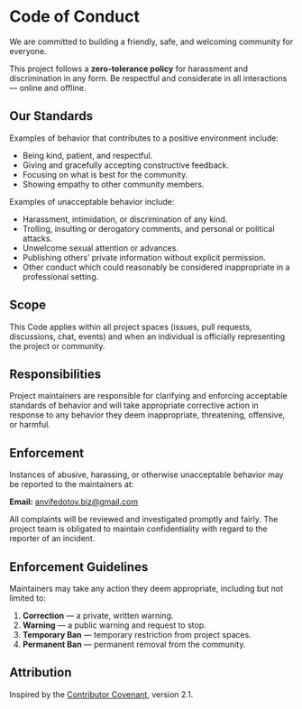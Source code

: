 # Code of Conduct

We are committed to building a friendly, safe, and welcoming community for everyone.

This project follows a **zero-tolerance policy** for harassment and discrimination in any form. Be respectful and considerate in all interactions — online and offline.

## Our Standards

Examples of behavior that contributes to a positive environment include:
- Being kind, patient, and respectful.
- Giving and gracefully accepting constructive feedback.
- Focusing on what is best for the community.
- Showing empathy to other community members.

Examples of unacceptable behavior include:
- Harassment, intimidation, or discrimination of any kind.
- Trolling, insulting or derogatory comments, and personal or political attacks.
- Unwelcome sexual attention or advances.
- Publishing others’ private information without explicit permission.
- Other conduct which could reasonably be considered inappropriate in a professional setting.

## Scope

This Code applies within all project spaces (issues, pull requests, discussions, chat, events) and when an individual is officially representing the project or community.

## Responsibilities

Project maintainers are responsible for clarifying and enforcing acceptable standards of behavior and will take appropriate corrective action in response to any behavior they deem inappropriate, threatening, offensive, or harmful.

## Enforcement

Instances of abusive, harassing, or otherwise unacceptable behavior may be reported to the maintainers at:

**Email:** anvifedotov.biz@gmail.com 

All complaints will be reviewed and investigated promptly and fairly. The project team is obligated to maintain confidentiality with regard to the reporter of an incident.

## Enforcement Guidelines

Maintainers may take any action they deem appropriate, including but not limited to:
1. **Correction** — a private, written warning. 
2. **Warning** — a public warning and request to stop.
3. **Temporary Ban** — temporary restriction from project spaces.
4. **Permanent Ban** — permanent removal from the community.

## Attribution

Inspired by the [Contributor Covenant](https://www.contributor-covenant.org), version 2.1.
